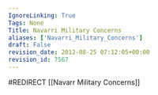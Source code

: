```yaml
---
IgnoreLinking: True
Tags: None
Title: Navarri Military Concerns
aliases: ['Navarri_Military_Concerns']
draft: False
revision_date: 2012-08-25 07:12:05+00:00
revision_id: 7567
---
```


#REDIRECT [[Navarr Military Concerns]]